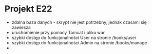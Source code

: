 # Projekt E22

 - zdalna baza danych - skrypt nie jest potrzebny, jednak czasami się zawiesza  
 - uruchomienie przy pomocy Tomcat i pliku war 
 - szybki dostęp do funkcjonalności User na stronie /books/user
 - szybki dostęp do funkcjonalności Admin na stronie /books/manage
 - 

